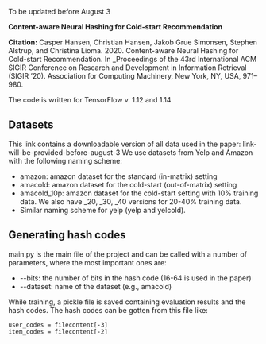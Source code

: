 To be updated before August 3

**Content-aware Neural Hashing for Cold-start Recommendation**

**Citation:** Casper Hansen, Christian Hansen, Jakob Grue Simonsen, Stephen Alstrup, and Christina Lioma. 2020. Content-aware Neural Hashing for Cold-start Recommendation. In _Proceedings of the 43rd International ACM SIGIR Conference on Research and Development in Information Retrieval (SIGIR ’20). Association for Computing Machinery, New York, NY, USA, 971–980.

The code is written for TensorFlow v. 1.12 and 1.14

## Datasets
This link contains a downloadable version of all data used in the paper: link-will-be-provided-before-august-3
We use datasets from Yelp and Amazon with the following naming scheme:

- amazon: amazon dataset for the standard (in-matrix) setting
- amacold: amazon dataset for the cold-start (out-of-matrix) setting
- amacold_10p: amazon dataset for the cold-start setting with 10% training data. We also have _20, _30, _40 versions for 20-40% training data.
- Similar naming scheme for yelp (yelp and yelcold).
## Generating hash codes
main.py is the main file of the project and can be called with a number of parameters, where the most important ones are:

 - \-\-bits: the number of bits in the hash code (16-64 is used in the paper)
 - \-\-dataset: name of the dataset (e.g., amacold)

While training, a pickle file is saved containing evaluation results and the hash codes. The hash codes can be gotten from this file like: 

    user_codes = filecontent[-3]
    item_codes = filecontent[-2]
